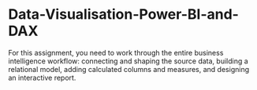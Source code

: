 # Data-Visualisation-Power-BI-and-DAX
For this assignment, you need to work through the entire business intelligence workflow: connecting and shaping the source data, building a relational model, adding calculated columns and measures, and designing an interactive report.
